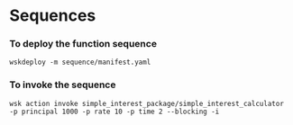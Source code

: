 # Sequences


### To deploy the function sequence

    wskdeploy -m sequence/manifest.yaml 
    
### To invoke the sequence

    wsk action invoke simple_interest_package/simple_interest_calculator  -p principal 1000 -p rate 10 -p time 2 --blocking -i
